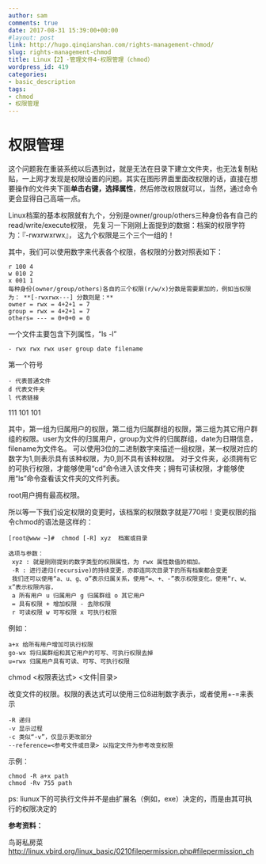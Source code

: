 ```yaml
---
author: sam
comments: true
date: 2017-08-31 15:39:00+00:00
#layout: post
link: http://hugo.qinqianshan.com/rights-management-chmod/
slug: rights-management-chmod
title: Linux【2】-管理文件4-权限管理（chmod）
wordpress_id: 419
categories:
- basic_description
tags:
- chmod
- 权限管理
---
```


# 权限管理

这个问题我在重装系统以后遇到过，就是无法在目录下建立文件夹，也无法复制粘贴，一上网才发现是权限设置的问题。其实在图形界面里面改权限的话，直接在想要操作的文件夹下面**单击右键，选择属性**，然后修改权限就可以，当然，通过命令更会显得自己高端一点。

Linux档案的基本权限就有九个，分别是owner/group/others三种身份各有自己的read/write/execute权限， 先复习一下刚刚上面提到的数据：档案的权限字符为：『-rwxrwxrwx』， 这九个权限是三个三个一组的！

<!-- more -->

其中，我们可以使用数字来代表各个权限，各权限的分数对照表如下：

    r 100 4
    w 010 2
    x 001 1
    每种身份(owner/group/others)各自的三个权限(r/w/x)分数是需要累加的，例如当权限为： **[-rwxrwx---] 分数则是：**
    owner = rwx = 4+2+1 = 7
    group = rwx = 4+2+1 = 7
    others= --- = 0+0+0 = 0

一个文件主要包含下列属性，“ls -l”

    - rwx rwx rwx user group date filename

第一个符号 

    - 代表普通文件
    d 代表文件夹
    l 代表链接

111 101 101

其中，第一组为归属用户的权限，第二组为归属群组的权限，第三组为其它用户群组的权限。user为文件的归属用户，group为文件的归属群组，date为日期信息，filename为文件名。
可以使用3位的二进制数字来描述一组权限，某一权限对应的数字为1,则表示具有该种权限，为0,则不具有该种权限。
对于文件夹，必须拥有它的可执行权限，才能够使用“cd”命令进入该文件夹；拥有可读权限，才能够使用“ls”命令查看该文件夹的文件列表。

root用户拥有最高权限。

所以等一下我们设定权限的变更时，该档案的权限数字就是770啦！变更权限的指令chmod的语法是这样的：

    [root@www ~]#  chmod [-R] xyz  档案或目录 
    
    选项与参数：
     xyz : 就是刚刚提到的数字类型的权限属性，为 rwx 属性数值的相加。
     -R : 进行递归(recursive)的持续变更，亦即连同次目录下的所有档案都会变更
     我们还可以使用“a、u、g、o”表示归属关系，使用“=、+、-”表示权限变化，使用“r、w、x”表示权限内容，
     a 所有用户 u 归属用户 g 归属群组 o 其它用户
     = 具有权限 + 增加权限 - 去除权限
     r 可读权限 w 可写权限 x 可执行权限


例如：

    a+x 给所有用户增加可执行权限
    go-wx 将归属群组和其它用户的可写、可执行权限去掉
    u=rwx 归属用户具有可读、可写、可执行权限

chmod <权限表达式> <文件|目录>

改变文件的权限。权限的表达式可以使用三位8进制数字表示，或者使用+-=来表示

    -R 递归
    -v 显示过程
    -c 类似“-v”，仅显示更改部分
    --reference=<参考文件或目录> 以指定文件为参考改变权限


示例：

    chmod -R a+x path
    chmod -Rv 755 path

ps: liunux下的可执行文件并不是由扩展名（例如，exe）决定的，而是由其可执行的权限决定的

**参考资料：**

鸟哥私房菜 http://linux.vbird.org/linux_basic/0210filepermission.php#filepermission_ch
